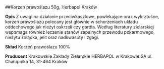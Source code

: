 ##Korzeń prawoślazu 50g, Herbapol Kraków

**Opis** Z uwagi na działanie przeciwkaszlowe, powlekające oraz wykrztuśne, korzeń prawoślazu polecany jest głównie w schorzeniach układu oddechowego jak nieżyt oskrzeli czy gardła. Według literatury zielarskiej wspomaga również leczenie stanów zapalnych przewodu pokarmowego, nieżytu żołądka, jelit oraz nadkwasoty i zgagi.

**Skład** Korzeń prawoślazu 100%

**Producent** Krakowskie Zakłady Zielarskie HERBAPOL w Krakowie SA
ul. Chałupnika 14, 31-464 Kraków